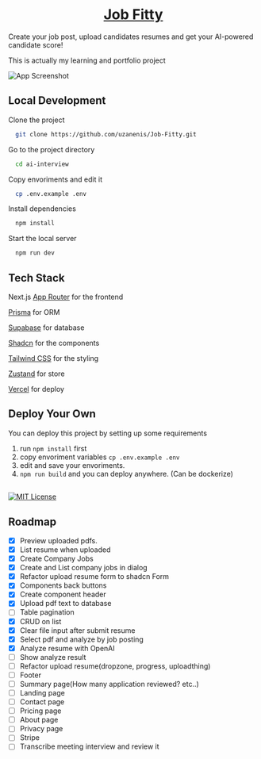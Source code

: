 <a href="https://job-fitty.vercel.app/">
  <h1 align="center">Job Fitty</h1>
</a>

Create your job post, upload candidates resumes and get your AI-powered candidate score!

This is actually my learning and portfolio project

![App Screenshot](https://via.placeholder.com/468x300?text=App+Screenshot+Here)

## Local Development

Clone the project

```bash
  git clone https://github.com/uzanenis/Job-Fitty.git
```

Go to the project directory

```bash
  cd ai-interview
```

Copy envoriments and edit it

```bash
  cp .env.example .env
```

Install dependencies

```bash
  npm install
```

Start the local server

```bash
  npm run dev
```

## Tech Stack

Next.js [App Router](https://nextjs.org/docs/app) for the frontend

[Prisma](https://www.prisma.io/) for ORM

[Supabase](https://supabase.com/) for database

[Shadcn](https://ui.shadcn.com/) for the components

[Tailwind CSS](https://tailwindcss.com/) for the styling

[Zustand](https://github.com/pmndrs/zustand) for store

[Vercel](https://vercel.com/) for deploy

## Deploy Your Own

You can deploy this project by setting up some requirements

1. run `npm install` first
2. copy envoriment variables `cp .env.example .env`
3. edit and save your envoriments.
4. `npm run build` and you can deploy anywhere. (Can be dockerize)

##

[![MIT License](https://img.shields.io/badge/License-MIT-green.svg)](https://choosealicense.com/licenses/mit/)

## Roadmap

- [x] Preview uploaded pdfs.
- [x] List resume when uploaded
- [x] Create Company Jobs
- [x] Create and List company jobs in dialog
- [x] Refactor upload resume form to shadcn Form
- [x] Components back buttons
- [x] Create component header
- [x] Upload pdf text to database
- [ ] Table pagination
- [x] CRUD on list
- [x] Clear file input after submit resume
- [x] Select pdf and analyze by job posting
- [x] Analyze resume with OpenAI
- [ ] Show analyze result
- [ ] Refactor upload resume(dropzone, progress, uploadthing)
- [ ] Footer
- [ ] Summary page(How many application reviewed? etc..)
- [ ] Landing page
- [ ] Contact page
- [ ] Pricing page
- [ ] About page
- [ ] Privacy page
- [ ] Stripe
- [ ] Transcribe meeting interview and review it
